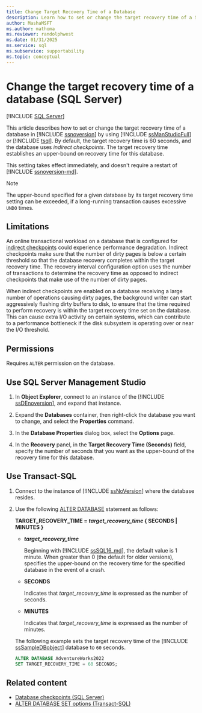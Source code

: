 ```yaml
---
title: Change Target Recovery Time of a Database
description: Learn how to set or change the target recovery time of a SQL Server database in SQL Server by using SQL Server Management Studio or Transact-SQL.
author: MashaMSFT
ms.author: mathoma
ms.reviewer: randolphwest
ms.date: 01/31/2025
ms.service: sql
ms.subservice: supportability
ms.topic: conceptual
---
```

# Change the target recovery time of a database (SQL Server)

[!INCLUDE [SQL Server](../../includes/applies-to-version/sqlserver.md)]

This article describes how to set or change the target recovery time of a database in [!INCLUDE [ssnoversion](../../includes/ssnoversion-md.md)] by using [!INCLUDE [ssManStudioFull](../../includes/ssmanstudiofull-md.md)] or [!INCLUDE [tsql](../../includes/tsql-md.md)]. By default, the target recovery time is 60 seconds, and the database uses *indirect checkpoints*. The target recovery time establishes an upper-bound on recovery time for this database.

This setting takes effect immediately, and doesn't require a restart of [!INCLUDE [ssnoversion-md](../../includes/ssnoversion-md.md)].

> [!NOTE]  
> The upper-bound specified for a given database by its target recovery time setting can be exceeded, if a long-running transaction causes excessive `UNDO` times.

## Limitations

An online transactional workload on a database that is configured for [indirect checkpoints](database-checkpoints-sql-server.md#IndirectChkpt) could experience performance degradation. Indirect checkpoints make sure that the number of dirty pages is below a certain threshold so that the database recovery completes within the target recovery time. The recovery interval configuration option uses the number of transactions to determine the recovery time as opposed to indirect checkpoints that make use of the number of dirty pages.

When indirect checkpoints are enabled on a database receiving a large number of operations causing dirty pages, the background writer can start aggressively flushing dirty buffers to disk, to ensure that the time required to perform recovery is within the target recovery time set on the database. This can cause extra I/O activity on certain systems, which can contribute to a performance bottleneck if the disk subsystem is operating over or near the I/O threshold.

## Permissions

Requires `ALTER` permission on the database.

## Use SQL Server Management Studio

1. In **Object Explorer**, connect to an instance of the [!INCLUDE [ssDEnoversion](../../includes/ssdenoversion-md.md)], and expand that instance.

1. Expand the **Databases** container, then right-click the database you want to change, and select the **Properties** command.

1. In the **Database Properties** dialog box, select the **Options** page.

1. In the **Recovery** panel, in the **Target Recovery Time (Seconds)** field, specify the number of seconds that you want as the upper-bound of the recovery time for this database.

## Use Transact-SQL

1. Connect to the instance of [!INCLUDE [ssNoVersion](../../includes/ssnoversion-md.md)] where the database resides.

1. Use the following [ALTER DATABASE](../../t-sql/statements/alter-database-transact-sql-set-options.md) statement as follows:

   **TARGET_RECOVERY_TIME = *target_recovery_time* { SECONDS | MINUTES }**

   - ***target_recovery_time***

     Beginning with [!INCLUDE [ssSQL16_md](../../includes/sssql16-md.md)], the default value is 1 minute. When greater than 0 (the default for older versions), specifies the upper-bound on the recovery time for the specified database in the event of a crash.

   - **SECONDS**

     Indicates that *target_recovery_time* is expressed as the number of seconds.

   - **MINUTES**

     Indicates that *target_recovery_time* is expressed as the number of minutes.

   The following example sets the target recovery time of the [!INCLUDE [ssSampleDBobject](../../includes/sssampledbobject-md.md)] database to `60` seconds.

   ```sql
   ALTER DATABASE AdventureWorks2022
   SET TARGET_RECOVERY_TIME = 60 SECONDS;
   ```

## Related content

- [Database checkpoints (SQL Server)](database-checkpoints-sql-server.md)
- [ALTER DATABASE SET options (Transact-SQL)](../../t-sql/statements/alter-database-transact-sql-set-options.md)
